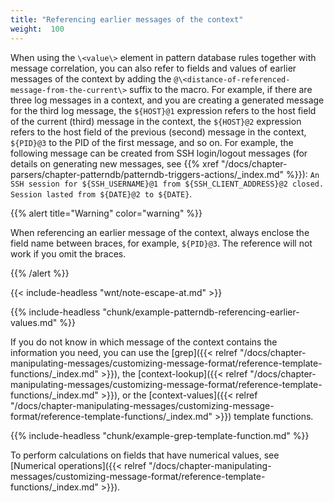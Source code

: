 ```yaml
---
title: "Referencing earlier messages of the context"
weight:  100
---
```

<!-- DISCLAIMER: This file is based on the syslog-ng Open Source Edition documentation https://github.com/balabit/syslog-ng-ose-guides/commit/2f4a52ee61d1ea9ad27cb4f3168b95408fddfdf2 and is used under the terms of The syslog-ng Open Source Edition Documentation License. The file has been modified by Axoflow. -->

When using the `\<value\>` element in pattern database rules together with message correlation, you can also refer to fields and values of earlier messages of the context by adding the `@\<distance-of-referenced-message-from-the-current\>` suffix to the macro. For example, if there are three log messages in a context, and you are creating a generated message for the third log message, the `${HOST}@1` expression refers to the host field of the current (third) message in the context, the `${HOST}@2` expression refers to the host field of the previous (second) message in the context, `${PID}@3` to the PID of the first message, and so on. For example, the following message can be created from SSH login/logout messages (for details on generating new messages, see {{% xref "/docs/chapter-parsers/chapter-patterndb/patterndb-triggers-actions/_index.md" %}}): `An SSH session for ${SSH_USERNAME}@1 from ${SSH_CLIENT_ADDRESS}@2 closed. Session lasted from ${DATE}@2 to ${DATE}`.

{{% alert title="Warning" color="warning" %}}

When referencing an earlier message of the context, always enclose the field name between braces, for example, `${PID}@3`. The reference will not work if you omit the braces.

{{% /alert %}}

{{< include-headless "wnt/note-escape-at.md" >}}


{{% include-headless "chunk/example-patterndb-referencing-earlier-values.md" %}}


If you do not know in which message of the context contains the information you need, you can use the [grep]({{< relref "/docs/chapter-manipulating-messages/customizing-message-format/reference-template-functions/_index.md" >}}), the [context-lookup]({{< relref "/docs/chapter-manipulating-messages/customizing-message-format/reference-template-functions/_index.md" >}}), or the [context-values]({{< relref "/docs/chapter-manipulating-messages/customizing-message-format/reference-template-functions/_index.md" >}}) template functions.


{{% include-headless "chunk/example-grep-template-function.md" %}}


To perform calculations on fields that have numerical values, see [Numerical operations]({{< relref "/docs/chapter-manipulating-messages/customizing-message-format/reference-template-functions/_index.md" >}}).
